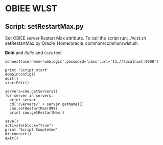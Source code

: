 # OBIEE WLST

## Script: setRestartMax.py
Set OBIEE server Restart Max attribute. To call the script run: ./wlst.sh setRestartMax.py
Oracle_Home/oracle_common/common/wlst.sh

**Bold** and _Italic_ and `Code` text
```
connect(username='weblogic',password='pass',url='t3://localhost:9900')

print 'Script start'
domainConfig()
edit()
startEdit()

servers=cmo.getServers()
for server in servers:
  print server
  cd('/Servers/' + server.getName())
  cmo.setRestartMax(999)
  print cmo.getRestartMax()

save()
activate(block="true")
print 'Script Completed'
disconnect()
exit()
```


